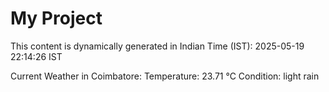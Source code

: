# My Project

This content is dynamically generated in Indian Time (IST): 2025-05-19 22:14:26 IST


Current Weather in Coimbatore:
Temperature: 23.71 °C
Condition: light rain
